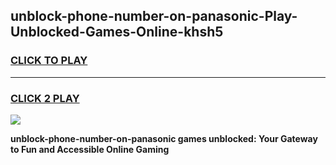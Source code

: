 
## unblock-phone-number-on-panasonic-Play-Unblocked-Games-Online-khsh5
<h3>
<a href="https://premium76.site?title=unblock-phone-number-on-panasonic&ref=25A">CLICK TO PLAY</a></h3>
<hr>

<h3>
<a href="https://premium76.site?title=unblock-phone-number-on-panasonic&ref=25A">CLICK 2 PLAY</a>
  
</h3>

<a href="https://premium76.site?title=unblock-phone-number-on-panasonic&ref=25A"><img src="https://clearcache.store/games.png"></a>


**unblock-phone-number-on-panasonic games unblocked: Your Gateway to Fun and Accessible Online Gaming**

